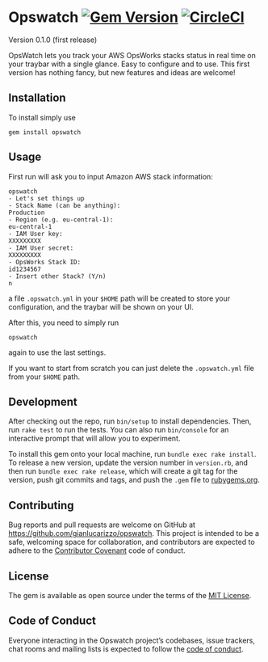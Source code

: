 # Opswatch [![Gem Version](https://badge.fury.io/rb/opswatch.svg)](https://badge.fury.io/rb/opswatch) [![CircleCI](https://circleci.com/gh/gianlucarizzo/opswatch.svg?style=svg)](https://circleci.com/gh/gianlucarizzo/opswatch)

Version 0.1.0 (first release)

OpsWatch lets you track your AWS OpsWorks stacks status in real time on your traybar with a single glance.
Easy to configure and to use. This first version has nothing fancy, but new features and ideas are welcome!

## Installation

To install simply use
```
gem install opswatch
```

## Usage

First run will ask you to input Amazon AWS stack information:
```
opswatch
- Let's set things up
- Stack Name (can be anything):
Production
- Region (e.g. eu-central-1):
eu-central-1
- IAM User key:
XXXXXXXXX
- IAM User secret:
XXXXXXXXX
- OpsWorks Stack ID:
id1234567
- Insert other Stack? (Y/n)
n
```
a file `.opswatch.yml` in your `$HOME` path will be created to store your configuration, and the traybar will be shown on your UI.

After this, you need to simply run
```
opswatch
```
again to use the last settings.

If you want to start from scratch you can just delete the `.opswatch.yml` file from your `$HOME` path.

## Development

After checking out the repo, run `bin/setup` to install dependencies. Then, run `rake test` to run the tests. You can also run `bin/console` for an interactive prompt that will allow you to experiment.

To install this gem onto your local machine, run `bundle exec rake install`. To release a new version, update the version number in `version.rb`, and then run `bundle exec rake release`, which will create a git tag for the version, push git commits and tags, and push the `.gem` file to [rubygems.org](https://rubygems.org).

## Contributing

Bug reports and pull requests are welcome on GitHub at https://github.com/gianlucarizzo/opswatch. This project is intended to be a safe, welcoming space for collaboration, and contributors are expected to adhere to the [Contributor Covenant](http://contributor-covenant.org) code of conduct.

## License

The gem is available as open source under the terms of the [MIT License](https://opensource.org/licenses/MIT).

## Code of Conduct

Everyone interacting in the Opswatch project’s codebases, issue trackers, chat rooms and mailing lists is expected to follow the [code of conduct](https://github.com/[USERNAME]/opswatch/blob/master/CODE_OF_CONDUCT.md).
